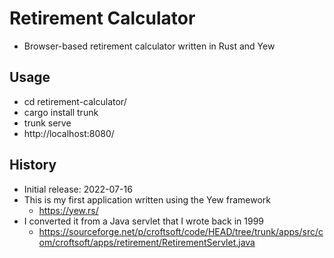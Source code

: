 # Retirement Calculator

- Browser-based retirement calculator written in Rust and Yew

## Usage

- cd retirement-calculator/
- cargo install trunk
- trunk serve
- http://localhost:8080/

## History

- Initial release: 2022-07-16
- This is my first application written using the Yew framework
  - https://yew.rs/
- I converted it from a Java servlet that I wrote back in 1999
  - https://sourceforge.net/p/croftsoft/code/HEAD/tree/trunk/apps/src/com/croftsoft/apps/retirement/RetirementServlet.java
